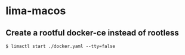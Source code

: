 # lima-macos

## Create a rootful docker-ce instead of rootless
```
$ limactl start ./docker.yaml --tty=false
```
